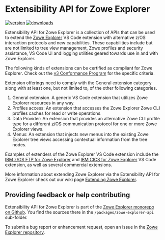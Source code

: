 # Extensibility API for Zowe Explorer

[![version](https://img.shields.io/npm/v/@zowe/zowe-explorer-api)](https://img.shields.io/npm/v/@zowe/zowe-explorer-api)
[![downloads](https://img.shields.io/npm/dt/@zowe/zowe-explorer-api)](https://img.shields.io/npm/dt/@zowe/zowe-explorer-api)

Extensibility API for Zowe Explorer is a collection of APIs that can be used to extend the [Zowe Explorer](https://github.com/zowe/zowe-explorer-vscode) VS Code extension with alternative z/OS interaction protocols and new capabilities. These capabilities include but are not limited to tree view management, Zowe profiles and security assistance, VS Code UI and logging utilities geared towards use in and with Zowe Explorer.

The following kinds of extensions can be certified as compliant for Zowe Explorer. Check out the [v3 Conformance Program](https://openmainframeproject.org/our-projects/zowe-conformance-program/) for the specific criteria.

Extension offerings need to comply with the General extension category along with at least one, but not limited to, of the other following categories.

1. General extension. A generic VS Code extension that utilizes Zowe Explorer resources in any way.
1. Profiles access: An extension that accesses the Zowe Explorer Zowe CLI profiles caches for read or write operations.
1. Data Provider: An extension that provides an alternative Zowe CLI profile type for a different z/OS communication protocol for one or more Zowe Explorer views.
1. Menus: An extension that injects new menus into the existing Zowe Explorer tree views accessing contextual information from the tree nodes.

Examples of extenders of the Zowe Explorer VS Code extension include the [IBM z/OS FTP for Zowe Explorer](https://github.com/zowe/zowe-explorer-vscode/tree/main/packages/zowe-explorer-ftp-extension) and [IBM CICS for Zowe Explorer](https://github.com/zowe/cics-for-zowe-client/tree/main/packages/vsce) VS Code extension, as well as several commercial extensions.

More information about extending Zowe Explorer via the Extensibility API for Zowe Explorer check out our wiki page [Extending Zowe Explorer](https://github.com/zowe/zowe-explorer-vscode/wiki/Extending-Zowe-Explorer).

## Providing feedback or help contributing

Extensibility API for Zowe Explorer is part of the [Zowe Explorer monorepo on Github](https://github.com/zowe/zowe-explorer-vscode). You find the sources there in the `/packages/zowe-explorer-api` sub-folder.

To submit a bug report or enhancement request, open an issue in the [Zowe Explorer repository](https://github.com/zowe/zowe-explorer-vscode/issues).
